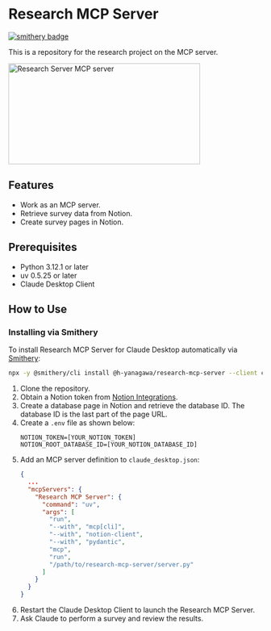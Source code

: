# Research MCP Server

[![smithery badge](https://smithery.ai/badge/@h-yanagawa/research-mcp-server)](https://smithery.ai/server/@h-yanagawa/research-mcp-server)

This is a repository for the research project on the MCP server.

<a href="https://glama.ai/mcp/servers/54ktuin739"><img width="380" height="200" src="https://glama.ai/mcp/servers/54ktuin739/badge" alt="Research Server MCP server" /></a>

## Features
* Work as an MCP server.
* Retrieve survey data from Notion.
* Create survey pages in Notion.

## Prerequisites

* Python 3.12.1 or later
* uv 0.5.25 or later
* Claude Desktop Client

## How to Use

### Installing via Smithery

To install Research MCP Server for Claude Desktop automatically via [Smithery](https://smithery.ai/server/@h-yanagawa/research-mcp-server):

```bash
npx -y @smithery/cli install @h-yanagawa/research-mcp-server --client claude
```

1. Clone the repository.
2. Obtain a Notion token from [Notion Integrations](https://www.notion.so/my-integrations).
3. Create a database page in Notion and retrieve the database ID. The database ID is the last part of the page URL.
4. Create a `.env` file as shown below:
    ```shell
    NOTION_TOKEN=[YOUR_NOTION_TOKEN]
    NOTION_ROOT_DATABASE_ID=[YOUR_NOTION_DATABASE_ID]
    ```
5. Add an MCP server definition to `claude_desktop.json`:
    ```json
    {
      ...
      "mcpServers": {
        "Research MCP Server": {
          "command": "uv",
          "args": [
            "run",
            "--with", "mcp[cli]",
            "--with", "notion-client",
            "--with", "pydantic",
            "mcp",
            "run",
            "/path/to/research-mcp-server/server.py"
          ]
        }
      }
    }
    ```
6. Restart the Claude Desktop Client to launch the Research MCP Server.
7. Ask Claude to perform a survey and review the results.
